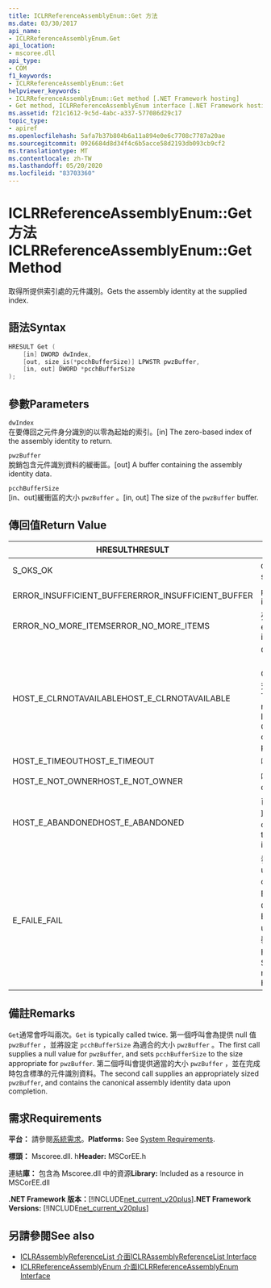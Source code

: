 ```yaml
---
title: ICLRReferenceAssemblyEnum::Get 方法
ms.date: 03/30/2017
api_name:
- ICLRReferenceAssemblyEnum.Get
api_location:
- mscoree.dll
api_type:
- COM
f1_keywords:
- ICLRReferenceAssemblyEnum::Get
helpviewer_keywords:
- ICLRReferenceAssemblyEnum::Get method [.NET Framework hosting]
- Get method, ICLRReferenceAssemblyEnum interface [.NET Framework hosting]
ms.assetid: f21c1612-9c5d-4abc-a337-577086d29c17
topic_type:
- apiref
ms.openlocfilehash: 5afa7b37b804b6a11a894e0e6c7708c7787a20ae
ms.sourcegitcommit: 0926684d8d34f4c6b5acce58d2193db093cb9cf2
ms.translationtype: MT
ms.contentlocale: zh-TW
ms.lasthandoff: 05/20/2020
ms.locfileid: "83703360"
---
```

# <a name="iclrreferenceassemblyenumget-method"></a><span data-ttu-id="dda14-102">ICLRReferenceAssemblyEnum::Get 方法</span><span class="sxs-lookup"><span data-stu-id="dda14-102">ICLRReferenceAssemblyEnum::Get Method</span></span>
<span data-ttu-id="dda14-103">取得所提供索引處的元件識別。</span><span class="sxs-lookup"><span data-stu-id="dda14-103">Gets the assembly identity at the supplied index.</span></span>  
  
## <a name="syntax"></a><span data-ttu-id="dda14-104">語法</span><span class="sxs-lookup"><span data-stu-id="dda14-104">Syntax</span></span>  
  
```cpp  
HRESULT Get (  
    [in] DWORD dwIndex,  
    [out, size_is(*pcchBufferSize)] LPWSTR pwzBuffer,  
    [in, out] DWORD *pcchBufferSize  
);  
```  
  
## <a name="parameters"></a><span data-ttu-id="dda14-105">參數</span><span class="sxs-lookup"><span data-stu-id="dda14-105">Parameters</span></span>  
 `dwIndex`  
 <span data-ttu-id="dda14-106">在要傳回之元件身分識別的以零為起始的索引。</span><span class="sxs-lookup"><span data-stu-id="dda14-106">[in] The zero-based index of the assembly identity to return.</span></span>  
  
 `pwzBuffer`  
 <span data-ttu-id="dda14-107">脫銷包含元件識別資料的緩衝區。</span><span class="sxs-lookup"><span data-stu-id="dda14-107">[out] A buffer containing the assembly identity data.</span></span>  
  
 `pcchBufferSize`  
 <span data-ttu-id="dda14-108">[in、out]緩衝區的大小 `pwzBuffer` 。</span><span class="sxs-lookup"><span data-stu-id="dda14-108">[in, out] The size of the `pwzBuffer` buffer.</span></span>  
  
## <a name="return-value"></a><span data-ttu-id="dda14-109">傳回值</span><span class="sxs-lookup"><span data-stu-id="dda14-109">Return Value</span></span>  
  
|<span data-ttu-id="dda14-110">HRESULT</span><span class="sxs-lookup"><span data-stu-id="dda14-110">HRESULT</span></span>|<span data-ttu-id="dda14-111">說明</span><span class="sxs-lookup"><span data-stu-id="dda14-111">Description</span></span>|  
|-------------|-----------------|  
|<span data-ttu-id="dda14-112">S_OK</span><span class="sxs-lookup"><span data-stu-id="dda14-112">S_OK</span></span>|<span data-ttu-id="dda14-113">`Get`已成功傳回。</span><span class="sxs-lookup"><span data-stu-id="dda14-113">`Get` returned successfully.</span></span>|  
|<span data-ttu-id="dda14-114">ERROR_INSUFFICIENT_BUFFER</span><span class="sxs-lookup"><span data-stu-id="dda14-114">ERROR_INSUFFICIENT_BUFFER</span></span>|<span data-ttu-id="dda14-115">`pwzBuffer` 太小了。</span><span class="sxs-lookup"><span data-stu-id="dda14-115">`pwzBuffer` is too small.</span></span>|  
|<span data-ttu-id="dda14-116">ERROR_NO_MORE_ITEMS</span><span class="sxs-lookup"><span data-stu-id="dda14-116">ERROR_NO_MORE_ITEMS</span></span>|<span data-ttu-id="dda14-117">列舉不包含其他專案。</span><span class="sxs-lookup"><span data-stu-id="dda14-117">The enumeration contains no more items.</span></span>|  
|<span data-ttu-id="dda14-118">HOST_E_CLRNOTAVAILABLE</span><span class="sxs-lookup"><span data-stu-id="dda14-118">HOST_E_CLRNOTAVAILABLE</span></span>|<span data-ttu-id="dda14-119">Common language runtime （CLR）尚未載入進程中，或 CLR 處於無法執行 managed 程式碼或成功處理呼叫的狀態。</span><span class="sxs-lookup"><span data-stu-id="dda14-119">The common language runtime (CLR) has not been loaded into a process, or the CLR is in a state in which it cannot run managed code or process the call successfully.</span></span>|  
|<span data-ttu-id="dda14-120">HOST_E_TIMEOUT</span><span class="sxs-lookup"><span data-stu-id="dda14-120">HOST_E_TIMEOUT</span></span>|<span data-ttu-id="dda14-121">呼叫超時。</span><span class="sxs-lookup"><span data-stu-id="dda14-121">The call timed out.</span></span>|  
|<span data-ttu-id="dda14-122">HOST_E_NOT_OWNER</span><span class="sxs-lookup"><span data-stu-id="dda14-122">HOST_E_NOT_OWNER</span></span>|<span data-ttu-id="dda14-123">呼叫端沒有擁有鎖定。</span><span class="sxs-lookup"><span data-stu-id="dda14-123">The caller does not own the lock.</span></span>|  
|<span data-ttu-id="dda14-124">HOST_E_ABANDONED</span><span class="sxs-lookup"><span data-stu-id="dda14-124">HOST_E_ABANDONED</span></span>|<span data-ttu-id="dda14-125">已封鎖的執行緒或光纖在等候時取消了事件。</span><span class="sxs-lookup"><span data-stu-id="dda14-125">An event was canceled while a blocked thread or fiber was waiting on it.</span></span>|  
|<span data-ttu-id="dda14-126">E_FAIL</span><span class="sxs-lookup"><span data-stu-id="dda14-126">E_FAIL</span></span>|<span data-ttu-id="dda14-127">發生不明的嚴重失敗。</span><span class="sxs-lookup"><span data-stu-id="dda14-127">An unknown catastrophic failure occurred.</span></span> <span data-ttu-id="dda14-128">如果方法傳回 E_FAIL，就無法在進程內使用 CLR。</span><span class="sxs-lookup"><span data-stu-id="dda14-128">If a method returns E_FAIL, the CLR is no longer usable within the process.</span></span> <span data-ttu-id="dda14-129">對裝載方法的後續呼叫會傳回 HOST_E_CLRNOTAVAILABLE。</span><span class="sxs-lookup"><span data-stu-id="dda14-129">Subsequent calls to hosting methods return HOST_E_CLRNOTAVAILABLE.</span></span>|  
  
## <a name="remarks"></a><span data-ttu-id="dda14-130">備註</span><span class="sxs-lookup"><span data-stu-id="dda14-130">Remarks</span></span>  
 <span data-ttu-id="dda14-131">`Get`通常會呼叫兩次。</span><span class="sxs-lookup"><span data-stu-id="dda14-131">`Get` is typically called twice.</span></span> <span data-ttu-id="dda14-132">第一個呼叫會為提供 null 值 `pwzBuffer` ，並將設定 `pcchBufferSize` 為適合的大小 `pwzBuffer` 。</span><span class="sxs-lookup"><span data-stu-id="dda14-132">The first call supplies a null value for `pwzBuffer`, and sets `pcchBufferSize` to the size appropriate for `pwzBuffer`.</span></span> <span data-ttu-id="dda14-133">第二個呼叫會提供適當的大小 `pwzBuffer` ，並在完成時包含標準的元件識別資料。</span><span class="sxs-lookup"><span data-stu-id="dda14-133">The second call supplies an appropriately sized `pwzBuffer`, and contains the canonical assembly identity data upon completion.</span></span>  
  
## <a name="requirements"></a><span data-ttu-id="dda14-134">需求</span><span class="sxs-lookup"><span data-stu-id="dda14-134">Requirements</span></span>  
 <span data-ttu-id="dda14-135">**平台：** 請參閱[系統需求](../../get-started/system-requirements.md)。</span><span class="sxs-lookup"><span data-stu-id="dda14-135">**Platforms:** See [System Requirements](../../get-started/system-requirements.md).</span></span>  
  
 <span data-ttu-id="dda14-136">**標頭：** Mscoree.dll. h</span><span class="sxs-lookup"><span data-stu-id="dda14-136">**Header:** MSCorEE.h</span></span>  
  
 <span data-ttu-id="dda14-137">連結**庫：** 包含為 Mscoree.dll 中的資源</span><span class="sxs-lookup"><span data-stu-id="dda14-137">**Library:** Included as a resource in MSCorEE.dll</span></span>  
  
 <span data-ttu-id="dda14-138">**.NET Framework 版本：**[!INCLUDE[net_current_v20plus](../../../../includes/net-current-v20plus-md.md)]</span><span class="sxs-lookup"><span data-stu-id="dda14-138">**.NET Framework Versions:** [!INCLUDE[net_current_v20plus](../../../../includes/net-current-v20plus-md.md)]</span></span>  
  
## <a name="see-also"></a><span data-ttu-id="dda14-139">另請參閱</span><span class="sxs-lookup"><span data-stu-id="dda14-139">See also</span></span>

- [<span data-ttu-id="dda14-140">ICLRAssemblyReferenceList 介面</span><span class="sxs-lookup"><span data-stu-id="dda14-140">ICLRAssemblyReferenceList Interface</span></span>](iclrassemblyreferencelist-interface.md)
- [<span data-ttu-id="dda14-141">ICLRReferenceAssemblyEnum 介面</span><span class="sxs-lookup"><span data-stu-id="dda14-141">ICLRReferenceAssemblyEnum Interface</span></span>](iclrreferenceassemblyenum-interface.md)
